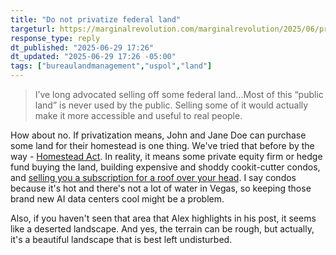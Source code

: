 ```yaml
---
title: "Do not privatize federal land"
targeturl: https://marginalrevolution.com/marginalrevolution/2025/06/privatize-federal-land.html 
response_type: reply
dt_published: "2025-06-29 17:26"
dt_updated: "2025-06-29 17:26 -05:00"
tags: ["bureaulandmanagement","uspol","land"]
---
```


> I’ve long advocated selling off some federal land...Most of this “public land” is never used by the public. Selling some of it would actually make it more accessible and useful to real people.

How about no. If privatization means, John and Jane Doe can purchase some land for their homestead is one thing. We've tried that before by the way - [Homestead Act](https://en.wikipedia.org/wiki/Homestead_Acts). In reality, it means some private equity firm or hedge fund buying the land, building expensive and shoddy cookit-cutter condos, and [selling you a subscription for a roof over your head](https://www.nar.realtor/magazine/real-estate-news/commercial/build-to-rent-homes). I say condos because it's hot and there's not a lot of water in Vegas, so keeping those brand new AI data centers cool might be a problem.

Also, if you haven't seen that area that Alex highlights in his post, it seems like a deserted landscape. And yes, the terrain can be rough, but actually, it's a beautiful landscape that is best left undisturbed. 